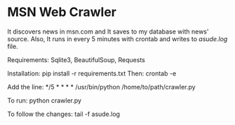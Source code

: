 # MSN Web Crawler

It discovers news in msn.com and It saves to my database with news' source.
Also, It runs in every 5 minutes with crontab and writes to *asude.log* file.

Requirements:
Sqlite3,
BeautifulSoup,
Requests

Installation:
pip install -r requirements.txt 
Then: crontab -e

Add the line:
*/5 * * * * /usr/bin/python /home/to/path/crawler.py

To run:
python crawler.py

To follow the changes:
tail -f asude.log
